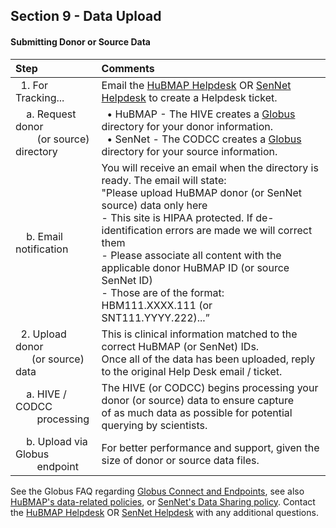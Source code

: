 ## Section 9 - Data Upload

#### Submitting Donor or Source Data

|Step | Comments |
|:---------------------------------------|:------------------------------------------------------------------------|
|&nbsp; 1. For Tracking... | Email the <a href="mailto:help@hubmapconsortium.org">HuBMAP Helpdesk</a> OR <a href="mailto:help@sennetconsortium.org">SenNet Helpdesk</a> to create a Helpdesk ticket. |
|&nbsp; &nbsp; a. Request donor <br> &nbsp; &nbsp; &nbsp; &nbsp; (or source) directory | &nbsp; • HuBMAP - The HIVE creates a <a href="https://app.globus.org/groups">Globus</a> directory for your donor information. <br> &nbsp; • SenNet - The CODCC creates a <a href="https://app.globus.org/groups">Globus</a> directory for your source information. |
|&nbsp; &nbsp; b. Email notification | You will receive an email when the directory is ready. The email will state: <br> "Please upload HuBMAP donor (or SenNet source) data only here  <br> - This site is HIPAA protected. If de-identification errors are made we will correct them <br> - Please associate all content with the applicable donor HuBMAP ID (or source SenNet ID) <br> - Those are of the format: HBM111.XXXX.111 (or SNT111.YYYY.222)...”|
|&nbsp; 2. Upload donor <br> &nbsp; &nbsp; &nbsp; (or source) data | This is clinical information matched to the correct HuBMAP (or SenNet) IDs.  <br> Once all of the data has been uploaded, reply to the original Help Desk email / ticket. |
|&nbsp; &nbsp; a. HIVE / CODCC <br> &nbsp; &nbsp; &nbsp; &nbsp; processing | The HIVE (or CODCC) begins processing your donor (or source) data to ensure capture <br> of as much data as possible for potential querying by scientists. |
|&nbsp; &nbsp; b. Upload via Globus <br> &nbsp; &nbsp; &nbsp; &nbsp; endpoint | For better performance and support, given the size of donor or source data files. | 

See the Globus FAQ regarding <a href="https://docs.globus.org/faq/globus-connect-endpoints/"> Globus Connect and Endpoints</a>, see also <a href="https://hubmapconsortium.org/policies/"> HuBMAP's data-related policies</a>, or <a href="https://sennetconsortium.org/external-data-use/"> SenNet's Data Sharing policy</a>. Contact the <a href="mailto:help@hubmapconsortium.org">HuBMAP Helpdesk</a> OR <a href="mailto:help@sennetconsortium.org">SenNet Helpdesk</a> with any additional questions.
